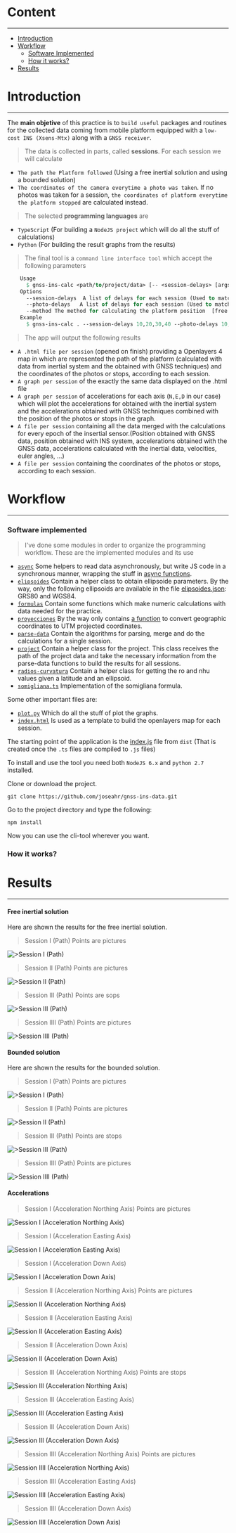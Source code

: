 # Content
---
- [Introduction](#introduction)
- [Workflow](#workflow)
	- [Software Implemented](#software-implemented)
	- [How it works?](#how-it-works)
- [Results](#results)

# Introduction
***
The **main objetive** of this practice is to ```build useful``` packages and routines for the collected data coming from mobile platform equipped with a ``low-cost INS (Xsens-Mtx)`` along with a ``GNSS receiver``.
>The data is collected in parts, called **sessions**. For each session we will calculate
- ``The path the Platform followed`` (Using a free inertial solution and using a bounded solution)
- ``The coordinates of the camera everytime a photo was taken``. If no photos was taken for a session, ``the coordinates of platform everytime the platform stopped`` are calculated instead.

> The selected **programming languages** are
- ``TypeScript`` (For building a ``NodeJS project`` which will do all the stuff of calculations)
- ``Python`` (For building the result graphs from the results)

>The final tool is a ``command line interface tool`` which accept the following parameters
```p
	Usage
	  $ gnss-ins-calc <path/to/project/data> [-- <session-delays> [args]] [-- <photo-delays> [args]] [-- <method> [free|bound]]
	Options
	  --session-delays  A list of delays for each session (Used to match the GNSS and INS data together)
	  --photo-delays   A list of delays for each session (Used to match the pictures with the merged data (GNSS + INS))
	  --method The method for calculating the platform position  [free|bound] default : bound
	Example
	  $ gnss-ins-calc . --session-delays 10,20,30,40 --photo-delays 10,20,30,40
```

>The app will output the following results
- ``A .html file per session`` (opened on finish) providing a Openlayers 4 map in which are represented the path of the platform (calculated with data from inertial system and the obtained with GNSS techniques) and the coordinates of the photos or stops, according to each session.
- ``A graph per session`` of the exactly the same data displayed on the .html file
- ``A graph per session`` of accelerations for each axis (``N,E,D`` in our case) which will plot the accelerations for obtained with the inertial system and the accelerations obtained with GNSS techniques combined with the position of the photos or stops in the graph.
- ``A file per session`` containing all the data merged with the calculations for every epoch of the insertial sensor.(Position obtained with GNSS data, position obtained with INS system, accelerations obtained with the GNSS data, accelerations calculated with the inertial data, velocities, euler angles, ...)
- ``A file per session`` containing the coordinates of the photos or stops, according to each session.

# Workflow
***

### Software implemented

>I've done some modules in order to organize the programming workflow. These are the implemented modules and its use

- [``async``](https://github.com/joseahr/gnss-ins-data/tree/master/src/utils/async) Some helpers to read data asynchronously, but write JS code in a synchronous manner, wrapping the stuff in [async functions](https://developer.mozilla.org/en-US/docs/Web/JavaScript/Reference/Statements/async_function).
- [``elipsoides``](https://github.com/joseahr/gnss-ins-data/tree/master/src/utils/elipsoides) Contain a helper class to obtain ellipsoide parameters. By the way, only the following ellipsoids are available in the file [elipsoides.json](https://github.com/joseahr/gnss-ins-data/blob/master/src/utils/elipsoides/elipsoides.json): GRS80 and WGS84.
- [``formulas``](https://github.com/joseahr/gnss-ins-data/tree/master/src/utils/formulas) Contain some functions which make numeric calculations with data needed for the practice.
- [``proyecciones``](https://github.com/joseahr/gnss-ins-data/tree/master/src/utils/proyecciones) By the way only contains [a function](https://github.com/joseahr/gnss-ins-data/blob/master/src/utils/proyecciones/geo-utm.ts) to convert geographic coordinates to UTM projected coordinates.
- [``parse-data``](https://github.com/joseahr/gnss-ins-data/tree/master/src/utils/parse-data) Contain the algorithms for parsing, merge and do the calculations for a single session.
- [``project``](https://github.com/joseahr/gnss-ins-data/tree/master/src/utils/project) Contain a helper class for the project. This class receives the path of the project data and take the necessary information from the parse-data functions to build the results for all sessions.
- [``radios-curvatura``](https://github.com/joseahr/gnss-ins-data/tree/master/src/utils/radios-curvatura) Contain a helper class for getting the ro and nhu values given a latitude and an ellipsoid.
- [``somigliana.ts``](https://github.com/joseahr/gnss-ins-data/tree/master/src/utils/somigliana) Implementation of the somigliana formula.

Some other important files are:
- [``plot.py``](https://github.com/joseahr/gnss-ins-data/blob/master/src/plot.py) Which do all the stuff of plot the graphs.
- [``index.html``](https://github.com/joseahr/gnss-ins-data/blob/master/src/index.html) Is used as a template to build the openlayers map for each session.

The starting point of the application is the [index.js](https://github.com/joseahr/gnss-ins-data/blob/master/src/index.ts) file from ``dist`` (That is created once the ``.ts`` files are compiled to ``.js`` files)

To install and use the tool you need both ``NodeJS 6.x`` and ``python 2.7`` installed.

Clone or download the project.
```
git clone https://github.com/joseahr/gnss-ins-data.git
```
Go to the project directory and type the following:
```
npm install
```
Now you can use the cli-tool wherever you want.

### How it works?

# Results
***
#### Free inertial solution
Here are shown the results for the free inertial solution.
>Session I (Path)
>Points are pictures

![>Session I (Path)](https://raw.githubusercontent.com/joseahr/gnss-ins-data/master/images/libre/graficas/ses1_rec.jpg) 

>Session II (Path)
>Points are pictures

![>Session II (Path)](https://raw.githubusercontent.com/joseahr/gnss-ins-data/master/images/libre/graficas/ses2_rec.jpg) 

>Session III (Path)
>Points are sops

![>Session III (Path)](https://raw.githubusercontent.com/joseahr/gnss-ins-data/master/images/libre/graficas/ses3_rec.jpg) 

>Session IIII (Path)
>Points are pictures

![>Session IIII (Path)](https://raw.githubusercontent.com/joseahr/gnss-ins-data/master/images/libre/graficas/ses4_rec.jpg) 


#### Bounded solution
Here are shown the results for the bounded solution.
>Session I (Path)
>Points are pictures

![>Session I (Path)](https://raw.githubusercontent.com/joseahr/gnss-ins-data/master/images/ligado/graficas/ses1_rec.jpg) 

>Session II (Path)
> Points are pictures

![>Session II (Path)](https://raw.githubusercontent.com/joseahr/gnss-ins-data/master/images/ligado/graficas/ses2_rec.jpg) 


>Session III (Path)
>Points are stops

![>Session III (Path)](https://raw.githubusercontent.com/joseahr/gnss-ins-data/master/images/ligado/graficas/ses3_rec.jpg) 

>Session IIII (Path)
>Points are pictures

![>Session IIII (Path)](https://raw.githubusercontent.com/joseahr/gnss-ins-data/master/images/ligado/graficas/ses4_rec.jpg) 

#### Accelerations

>Session I (Acceleration Northing Axis)
>Points are pictures

![Session I (Acceleration Northing Axis)](https://raw.githubusercontent.com/joseahr/gnss-ins-data/master/images/libre/graficas/ses1_acc_n.jpg) 

>Session I (Acceleration Easting Axis)

![Session I (Acceleration Easting Axis)](https://raw.githubusercontent.com/joseahr/gnss-ins-data/master/images/libre/graficas/ses1_acc_e.jpg) 

>Session I (Acceleration Down Axis)

![Session I (Acceleration Down Axis)](https://raw.githubusercontent.com/joseahr/gnss-ins-data/master/images/libre/graficas/ses1_acc_d.jpg) 

>Session II (Acceleration Northing Axis)
>Points are pictures

![Session II (Acceleration Northing Axis)](https://raw.githubusercontent.com/joseahr/gnss-ins-data/master/images/libre/graficas/ses2_acc_n.jpg) 

>Session II (Acceleration Easting Axis)

![Session II (Acceleration Easting Axis)](https://raw.githubusercontent.com/joseahr/gnss-ins-data/master/images/libre/graficas/ses2_acc_e.jpg) 

>Session II (Acceleration Down Axis)

![Session II (Acceleration Down Axis)](https://raw.githubusercontent.com/joseahr/gnss-ins-data/master/images/libre/graficas/ses2_acc_d.jpg) 

> Session III (Acceleration Northing Axis)
> Points are stops

![Session III (Acceleration Northing Axis)](https://raw.githubusercontent.com/joseahr/gnss-ins-data/master/images/libre/graficas/ses3_acc_n.jpg)

>Session III (Acceleration Easting Axis)

![Session III (Acceleration Easting Axis)](https://raw.githubusercontent.com/joseahr/gnss-ins-data/master/images/libre/graficas/ses3_acc_e.jpg) 

>Session III (Acceleration Down Axis)

![Session III (Acceleration Down Axis)](https://raw.githubusercontent.com/joseahr/gnss-ins-data/master/images/libre/graficas/ses3_acc_d.jpg) 

>Session IIII (Acceleration Northing Axis)
>Points are pictures

![Session IIII (Acceleration Northing Axis)](https://raw.githubusercontent.com/joseahr/gnss-ins-data/master/images/libre/graficas/ses4_acc_n.jpg) 

>Session IIII (Acceleration Easting Axis)

![Session IIII (Acceleration Easting Axis)](https://raw.githubusercontent.com/joseahr/gnss-ins-data/master/images/libre/graficas/ses4_acc_e.jpg) 

>Session IIII (Acceleration Down Axis)

![Session IIII (Acceleration Down Axis)](https://raw.githubusercontent.com/joseahr/gnss-ins-data/master/images/libre/graficas/ses4_acc_d.jpg) 
